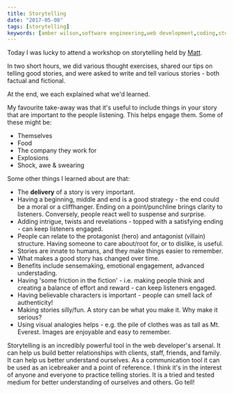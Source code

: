```yaml
---
title: Storytelling
date: "2017-05-08"
tags: [storytelling]
keywords: [amber wilson,software engineering,web development,coding,story,stories]
---
```


Today I was lucky to attend a workshop on storytelling held by [Matt](https://www.improvisingchange.co.uk/).

In two short hours, we did various thought exercises, shared our tips on telling good stories, and were asked to write and tell various stories - both factual and fictional.

At the end, we each explained what we'd learned.

My favourite take-away was that it's useful to include things in your story that are important to the people listening. This helps engage them. Some of these might be:

*   Themselves
*   Food
*   The company they work for
*   Explosions
*   Shock, awe & swearing

Some other things I learned about are that:

*   The **delivery** of a story is very important.
*   Having a beginning, middle and end is a good strategy - the end could be a moral or a cliffhanger. Ending on a point/punchline brings clarity to listeners. Conversely, people react well to suspense and surprise.
*   Adding intrigue, twists and revelations - topped with a satisfying ending - can keep listeners engaged.
*   People can relate to the protagonist (hero) and antagonist (villain) structure. Having someone to care about/root for, or to dislike, is useful.
*   Stories are innate to humans, and they make things easier to remember.
*   What makes a good story has changed over time.
*   Benefits include sensemaking, emotional engagement, advanced understading.
*   Having 'some friction in the fiction' - i.e. making people think and creating a balance of effort and reward - can keep listeners engaged.
*   Having believable characters is important - people can smell lack of authenticity!
*   Making stories silly/fun. A story can be what you make it. Why make it serious?
*   Using visual analogies helps - e.g. the pile of clothes was as tall as Mt. Everest. Images are enjoyable and easy to remember.

Storytelling is an incredibly powerful tool in the web developer's arsenal. It can help us build better relationships with clients, staff, friends, and family. It can help us better understand ourselves. As a communication tool it can be used as an icebreaker and a point of reference. I think it's in the interest of anyone and everyone to practice telling stories. It is a tried and tested medium for better understanding of ourselves and others. Go tell!